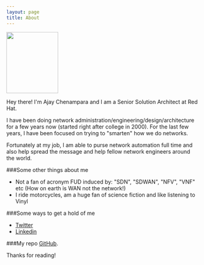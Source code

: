 ```yaml
---
layout: page
title: About
---
```

<img src="../ajay_profile_mono.jpg" style="width:135px;height:160px;" >
<p class="message">
  Hey there! I'm Ajay Chenampara and I am a Senior Solution Architect at Red Hat. 
</p>

I have been doing network
administration/engineering/design/architecture for a few years now
(started right after college in 2000). For the last few years, I have
been focused on trying to "smarten" how we do networks. 

Fortunately at my job, I am able to purse network automation full time
and also help spread the message and help fellow network engineers
around the world.

###Some other things about me
- Not a fan of acronym FUD induced by: "SDN", "SDWAN", "NFV", "VNF" etc (How on earth is WAN not the network!)
- I ride motorcycles, am a huge fan of science fiction and like listening to Vinyl

###Some ways to get a hold of me
* [Twitter](https://twitter.com/termlen0)
* [Linkedin](https://linkedin.com/in/termlen0)

###My repo
 [GitHub](https://github.com/termlen0).



Thanks for reading!
